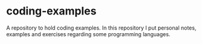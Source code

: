 # coding-examples
A repository to hold coding examples. In this repository I put personal notes, examples and exercises regarding some programming languages.
